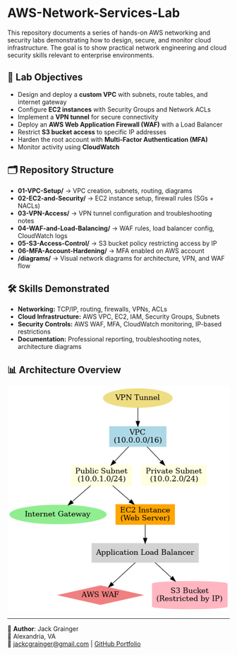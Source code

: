 # AWS-Network-Services-Lab


This repository documents a series of hands-on AWS networking and security labs demonstrating how to design, secure, and monitor cloud infrastructure. The goal is to show practical network engineering and cloud security skills relevant to enterprise environments.

## 🚀 Lab Objectives
- Design and deploy a **custom VPC** with subnets, route tables, and internet gateway
- Configure **EC2 instances** with Security Groups and Network ACLs
- Implement a **VPN tunnel** for secure connectivity
- Deploy an **AWS Web Application Firewall (WAF)** with a Load Balancer
- Restrict **S3 bucket access** to specific IP addresses
- Harden the root account with **Multi-Factor Authentication (MFA)**
- Monitor activity using **CloudWatch**

## 🗂️ Repository Structure
- **01-VPC-Setup/** → VPC creation, subnets, routing, diagrams
- **02-EC2-and-Security/** → EC2 instance setup, firewall rules (SGs + NACLs)
- **03-VPN-Access/** → VPN tunnel configuration and troubleshooting notes
- **04-WAF-and-Load-Balancing/** → WAF rules, load balancer config, CloudWatch logs
- **05-S3-Access-Control/** → S3 bucket policy restricting access by IP
- **06-MFA-Account-Hardening/** → MFA enabled on AWS account
- **/diagrams/** → Visual network diagrams for architecture, VPN, and WAF flow

## 🛠️ Skills Demonstrated
- **Networking:** TCP/IP, routing, firewalls, VPNs, ACLs
- **Cloud Infrastructure:** AWS VPC, EC2, IAM, Security Groups, Subnets
- **Security Controls:** AWS WAF, MFA, CloudWatch monitoring, IP-based restrictions
- **Documentation:** Professional reporting, troubleshooting notes, architecture diagrams

## 📊 Architecture Overview
![Full Architecture](./docs/aws_network_services_diagram.png)


---

👤 **Author**: Jack Grainger  
📍 Alexandria, VA  
📧 jackcgrainger@gmail.com | [GitHub Portfolio](https://github.com/jackgrainger) 
